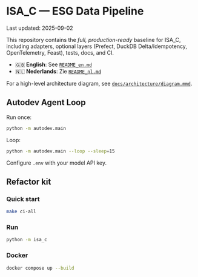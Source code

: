 # ISA_C — ESG Data Pipeline
Last updated: 2025-09-02

This repository contains the *full, production-ready* baseline for ISA_C, including adapters,
optional layers (Prefect, DuckDB Delta/Idempotency, OpenTelemetry, Feast), tests, docs, and CI.

- 🇬🇧 **English**: See [`README_en.md`](./docs/README_en.md)
- 🇳🇱 **Nederlands**: Zie [`README_nl.md`](./docs/README_nl.md)

For a high-level architecture diagram, see [`docs/architecture/diagram.mmd`](./docs/architecture/diagram.mmd).


## Autodev Agent Loop
Run once:
```bash
python -m autodev.main
```
Loop:
```bash
python -m autodev.main --loop --sleep=15
```
Configure `.env` with your model API key.


## Refactor kit
### Quick start
```bash
make ci-all
```
### Run
```bash
python -m isa_c
```
### Docker
```bash
docker compose up --build
```
